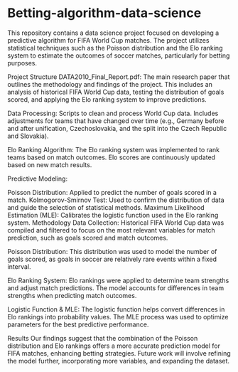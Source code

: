 # Betting-algorithm-data-science


This repository contains a data science project focused on developing a predictive algorithm for FIFA World Cup matches. The project utilizes statistical techniques such as the Poisson distribution and the Elo ranking system to estimate the outcomes of soccer matches, particularly for betting purposes.

Project Structure
DATA2010_Final_Report.pdf: The main research paper that outlines the methodology and findings of the project. This includes an analysis of historical FIFA World Cup data, testing the distribution of goals scored, and applying the Elo ranking system to improve predictions.

Data Processing: Scripts to clean and process World Cup data. Includes adjustments for teams that have changed over time (e.g., Germany before and after unification, Czechoslovakia, and the split into the Czech Republic and Slovakia).

Elo Ranking Algorithm: The Elo ranking system was implemented to rank teams based on match outcomes. Elo scores are continuously updated based on new match results.

Predictive Modeling:

Poisson Distribution: Applied to predict the number of goals scored in a match.
Kolmogorov-Smirnov Test: Used to confirm the distribution of data and guide the selection of statistical methods.
Maximum Likelihood Estimation (MLE): Calibrates the logistic function used in the Elo ranking system.
Methodology
Data Collection: Historical FIFA World Cup data was compiled and filtered to focus on the most relevant variables for match prediction, such as goals scored and match outcomes.

Poisson Distribution: This distribution was used to model the number of goals scored, as goals in soccer are relatively rare events within a fixed interval.

Elo Ranking System: Elo rankings were applied to determine team strengths and adjust match predictions. The model accounts for differences in team strengths when predicting match outcomes.

Logistic Function & MLE: The logistic function helps convert differences in Elo rankings into probability values. The MLE process was used to optimize parameters for the best predictive performance.

Results
Our findings suggest that the combination of the Poisson distribution and Elo rankings offers a more accurate prediction model for FIFA matches, enhancing betting strategies. Future work will involve refining the model further, incorporating more variables, and expanding the dataset.